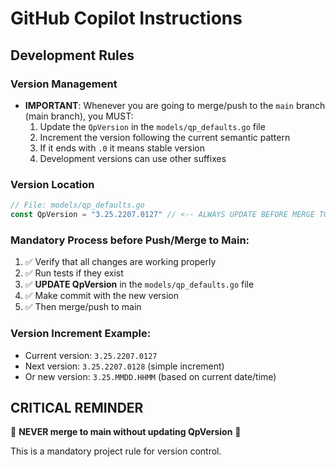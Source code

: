 # GitHub Copilot Instructions

## Development Rules

### Version Management
- **IMPORTANT**: Whenever you are going to merge/push to the `main` branch (main branch), you MUST:
  1. Update the `QpVersion` in the `models/qp_defaults.go` file
  2. Increment the version following the current semantic pattern
  3. If it ends with `.0` it means stable version
  4. Development versions can use other suffixes

### Version Location
```go
// File: models/qp_defaults.go
const QpVersion = "3.25.2207.0127" // <-- ALWAYS UPDATE BEFORE MERGE TO MAIN
```

### Mandatory Process before Push/Merge to Main:
1. ✅ Verify that all changes are working properly
2. ✅ Run tests if they exist
3. ✅ **UPDATE QpVersion** in the `models/qp_defaults.go` file
4. ✅ Make commit with the new version
5. ✅ Then merge/push to main

### Version Increment Example:
- Current version: `3.25.2207.0127`
- Next version: `3.25.2207.0128` (simple increment)
- Or new version: `3.25.MMDD.HHMM` (based on current date/time)

## CRITICAL REMINDER
🚨 **NEVER merge to main without updating QpVersion** 🚨

This is a mandatory project rule for version control.

